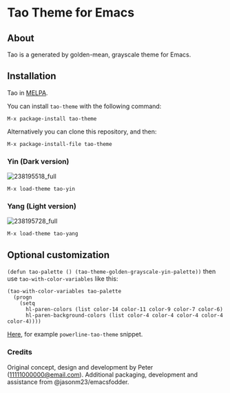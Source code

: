 # Tao Theme for Emacs

## About

Tao is a generated by golden-mean, grayscale theme for Emacs.

## Installation

Tao in [MELPA](https://melpa.org/#/tao-theme).

You can install `tao-theme` with the following command:

`M-x package-install tao-theme`

Alternatively you can clone this repository, and then:

`M-x package-install-file tao-theme`

### Yin (Dark version)

![238195518_full](https://cloud.githubusercontent.com/assets/977130/9500092/3134df24-4c2c-11e5-9646-9646a042b679.png)

`M-x load-theme tao-yin`

### Yang (Light version)

![238195728_full](https://cloud.githubusercontent.com/assets/977130/9500093/3137dbfc-4c2c-11e5-87b4-27603fa676d2.png)

`M-x load-theme tao-yang`

## Optional customization

`(defun tao-palette () (tao-theme-golden-grayscale-yin-palette))` then use `tao-with-color-variables` like this:

```
(tao-with-color-variables tao-palette
  (progn
    (setq
      hl-paren-colors (list color-14 color-11 color-9 color-7 color-6)
      hl-paren-background-colors (list color-4 color-4 color-4 color-4 color-4))))

```

[Here](https://github.com/11111000000/emacs-d), for example `powerline-tao-theme` snippet.

### Credits

Original concept, design and development by Peter (11111000000@email.com). Additional
packaging, development and assistance from @jasonm23/emacsfodder.
